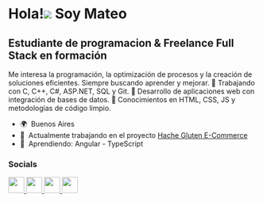 Hola!![](https://user-images.githubusercontent.com/18350557/176309783-0785949b-9127-417c-8b55-ab5a4333674e.gif) Soy Mateo
=============================================================================================================================

Estudiante de programacion & Freelance Full Stack en formación
---------------------------------------------------------------

Me interesa la programación, la optimización de procesos y la creación de soluciones eficientes. Siempre buscando aprender y mejorar. 
🔹 Trabajando con C, C++, C#, ASP.NET, SQL y Git. 
🔹 Desarrollo de aplicaciones web con integración de bases de datos. 
🔹 Conocimientos en HTML, CSS, JS y metodologías de código limpio.

* 🌍  Buenos Aires
* 🚀  Actualmente trabajando en el proyecto  [Hache Gluten E-Commerce](http://github.com/Bassinii/Proyecto-Hache)
* 🧠  Aprendiendo: Angular - TypeScript


### Socials

<p align="left"> <a href="https://discord.com/users/mateobarrios27" target="_blank" rel="noreferrer"> <picture> <source media="(prefers-color-scheme: dark)" srcset="https://raw.githubusercontent.com/danielcranney/readme-generator/main/public/icons/socials/discord-dark.svg" /> <source media="(prefers-color-scheme: light)" srcset="https://raw.githubusercontent.com/danielcranney/readme-generator/main/public/icons/socials/discord.svg" /> <img src="https://raw.githubusercontent.com/danielcranney/readme-generator/main/public/icons/socials/discord.svg" width="32" height="32" /> </picture> </a> <a href="https://www.github.com/MateoBarrios27" target="_blank" rel="noreferrer"> <picture> <source media="(prefers-color-scheme: dark)" srcset="https://raw.githubusercontent.com/danielcranney/readme-generator/main/public/icons/socials/github-dark.svg" /> <source media="(prefers-color-scheme: light)" srcset="https://raw.githubusercontent.com/danielcranney/readme-generator/main/public/icons/socials/github.svg" /> <img src="https://raw.githubusercontent.com/danielcranney/readme-generator/main/public/icons/socials/github.svg" width="32" height="32" /> </picture> </a> <a href="http://www.instagram.com/matebarrios1" target="_blank" rel="noreferrer"> <picture> <source media="(prefers-color-scheme: dark)" srcset="https://raw.githubusercontent.com/danielcranney/readme-generator/main/public/icons/socials/instagram-dark.svg" /> <source media="(prefers-color-scheme: light)" srcset="https://raw.githubusercontent.com/danielcranney/readme-generator/main/public/icons/socials/instagram.svg" /> <img src="https://raw.githubusercontent.com/danielcranney/readme-generator/main/public/icons/socials/instagram.svg" width="32" height="32" /> </picture> </a> <a href="https://www.linkedin.com/in/mateo-barrios-2026b7283/" target="_blank" rel="noreferrer"> <picture> <source media="(prefers-color-scheme: dark)" srcset="https://raw.githubusercontent.com/danielcranney/readme-generator/main/public/icons/socials/linkedin-dark.svg" /> <source media="(prefers-color-scheme: light)" srcset="https://raw.githubusercontent.com/danielcranney/readme-generator/main/public/icons/socials/linkedin.svg" /> <img src="https://raw.githubusercontent.com/danielcranney/readme-generator/main/public/icons/socials/linkedin.svg" width="32" height="32" /> </picture> </a></p>
